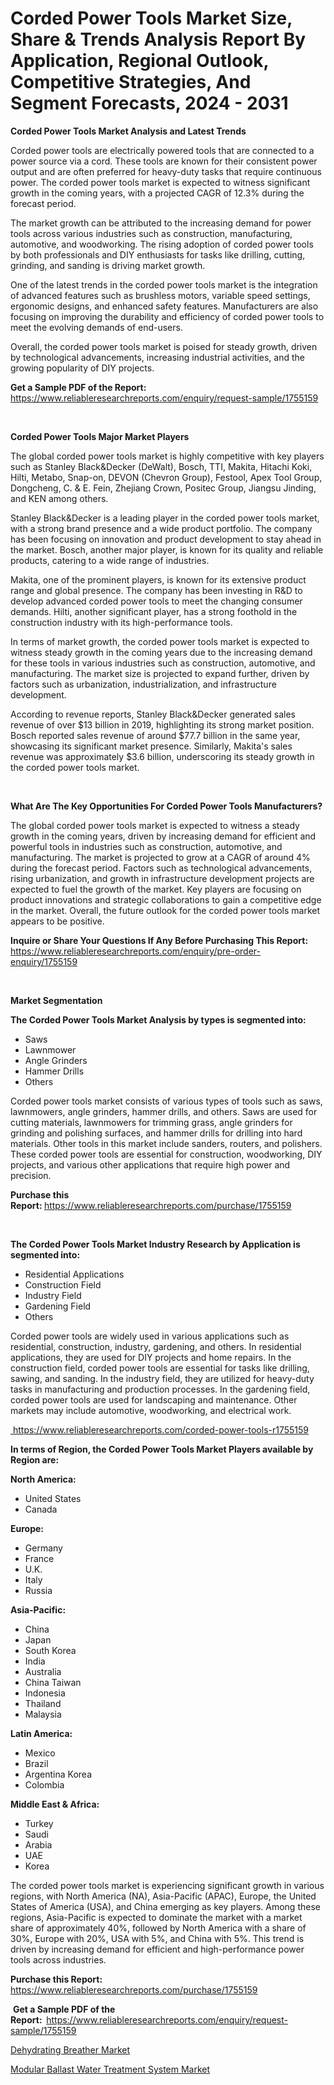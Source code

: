 <p><h1>Corded Power Tools Market Size, Share & Trends Analysis Report By Application, Regional Outlook, Competitive Strategies, And Segment Forecasts, 2024 - 2031</h1></p><p><strong>Corded Power Tools Market Analysis and Latest Trends</strong></p>
<p><p>Corded power tools are electrically powered tools that are connected to a power source via a cord. These tools are known for their consistent power output and are often preferred for heavy-duty tasks that require continuous power. The corded power tools market is expected to witness significant growth in the coming years, with a projected CAGR of 12.3% during the forecast period.</p><p>The market growth can be attributed to the increasing demand for power tools across various industries such as construction, manufacturing, automotive, and woodworking. The rising adoption of corded power tools by both professionals and DIY enthusiasts for tasks like drilling, cutting, grinding, and sanding is driving market growth.</p><p>One of the latest trends in the corded power tools market is the integration of advanced features such as brushless motors, variable speed settings, ergonomic designs, and enhanced safety features. Manufacturers are also focusing on improving the durability and efficiency of corded power tools to meet the evolving demands of end-users.</p><p>Overall, the corded power tools market is poised for steady growth, driven by technological advancements, increasing industrial activities, and the growing popularity of DIY projects.</p></p>
<p><strong>Get a Sample PDF of the Report:&nbsp;</strong> <a href="https://www.reliableresearchreports.com/enquiry/request-sample/1755159">https://www.reliableresearchreports.com/enquiry/request-sample/1755159</a></p>
<p>&nbsp;</p>
<p><strong>Corded Power Tools Major Market Players</strong></p>
<p><p>The global corded power tools market is highly competitive with key players such as Stanley Black&Decker (DeWalt), Bosch, TTI, Makita, Hitachi Koki, Hilti, Metabo, Snap-on, DEVON (Chevron Group), Festool, Apex Tool Group, Dongcheng, C. & E. Fein, Zhejiang Crown, Positec Group, Jiangsu Jinding, and KEN among others.</p><p>Stanley Black&Decker is a leading player in the corded power tools market, with a strong brand presence and a wide product portfolio. The company has been focusing on innovation and product development to stay ahead in the market. Bosch, another major player, is known for its quality and reliable products, catering to a wide range of industries.</p><p>Makita, one of the prominent players, is known for its extensive product range and global presence. The company has been investing in R&D to develop advanced corded power tools to meet the changing consumer demands. Hilti, another significant player, has a strong foothold in the construction industry with its high-performance tools.</p><p>In terms of market growth, the corded power tools market is expected to witness steady growth in the coming years due to the increasing demand for these tools in various industries such as construction, automotive, and manufacturing. The market size is projected to expand further, driven by factors such as urbanization, industrialization, and infrastructure development.</p><p>According to revenue reports, Stanley Black&Decker generated sales revenue of over $13 billion in 2019, highlighting its strong market position. Bosch reported sales revenue of around $77.7 billion in the same year, showcasing its significant market presence. Similarly, Makita's sales revenue was approximately $3.6 billion, underscoring its steady growth in the corded power tools market.</p></p>
<p>&nbsp;</p>
<p><strong>What Are The Key Opportunities For Corded Power Tools Manufacturers?</strong></p>
<p><p>The global corded power tools market is expected to witness a steady growth in the coming years, driven by increasing demand for efficient and powerful tools in industries such as construction, automotive, and manufacturing. The market is projected to grow at a CAGR of around 4% during the forecast period. Factors such as technological advancements, rising urbanization, and growth in infrastructure development projects are expected to fuel the growth of the market. Key players are focusing on product innovations and strategic collaborations to gain a competitive edge in the market. Overall, the future outlook for the corded power tools market appears to be positive.</p></p>
<p><strong>Inquire or Share Your Questions If Any Before Purchasing This Report:</strong> <a href="https://www.reliableresearchreports.com/enquiry/pre-order-enquiry/1755159">https://www.reliableresearchreports.com/enquiry/pre-order-enquiry/1755159</a></p>
<p>&nbsp;</p>
<p><strong>Market Segmentation</strong></p>
<p><strong>The Corded Power Tools Market Analysis by types is segmented into:</strong></p>
<p><ul><li>Saws</li><li>Lawnmower</li><li>Angle Grinders</li><li>Hammer Drills</li><li>Others</li></ul></p>
<p><p>Corded power tools market consists of various types of tools such as saws, lawnmowers, angle grinders, hammer drills, and others. Saws are used for cutting materials, lawnmowers for trimming grass, angle grinders for grinding and polishing surfaces, and hammer drills for drilling into hard materials. Other tools in this market include sanders, routers, and polishers. These corded power tools are essential for construction, woodworking, DIY projects, and various other applications that require high power and precision.</p></p>
<p><strong>Purchase this Report:&nbsp;</strong><a href="https://www.reliableresearchreports.com/purchase/1755159">https://www.reliableresearchreports.com/purchase/1755159</a></p>
<p>&nbsp;</p>
<p><strong>The Corded Power Tools Market Industry Research by Application is segmented into:</strong></p>
<p><ul><li>Residential Applications</li><li>Construction Field</li><li>Industry Field</li><li>Gardening Field</li><li>Others</li></ul></p>
<p><p>Corded power tools are widely used in various applications such as residential, construction, industry, gardening, and others. In residential applications, they are used for DIY projects and home repairs. In the construction field, corded power tools are essential for tasks like drilling, sawing, and sanding. In the industry field, they are utilized for heavy-duty tasks in manufacturing and production processes. In the gardening field, corded power tools are used for landscaping and maintenance. Other markets may include automotive, woodworking, and electrical work.</p></p>
<p><a href="https://www.reliableresearchreports.com/corded-power-tools-r1755159">&nbsp;https://www.reliableresearchreports.com/corded-power-tools-r1755159</a></p>
<p><strong>In terms of Region, the Corded Power Tools Market Players available by Region are:</strong></p>
<p>
    <p> <strong> North America: </strong>
        <ul>
            <li>United States</li>
            <li>Canada</li>
        </ul>
        </p> 
    <p> <strong> Europe: </strong>
        <ul>
            <li>Germany</li>
            <li>France</li>
            <li>U.K.</li>
            <li>Italy</li>
            <li>Russia</li>
        </ul>
        </p> 
    <p> <strong> Asia-Pacific: </strong>
        <ul>
            <li>China</li>
            <li>Japan</li>
            <li>South Korea</li>
            <li>India</li>
            <li>Australia</li>
            <li>China Taiwan</li>
            <li>Indonesia</li>
            <li>Thailand</li>
            <li>Malaysia</li>
        </ul>
        </p> 
    <p> <strong> Latin America: </strong>
        <ul>
            <li>Mexico</li>
            <li>Brazil</li>
            <li>Argentina Korea</li>
            <li>Colombia</li>
        </ul>
        </p> 
    <p> <strong> Middle East & Africa: </strong>
        <ul>
            <li>Turkey</li>
            <li>Saudi</li>
            <li>Arabia</li>
            <li>UAE</li>
            <li>Korea</li>
        </ul>
    </p>
    </p>
<p><p>The corded power tools market is experiencing significant growth in various regions, with North America (NA), Asia-Pacific (APAC), Europe, the United States of America (USA), and China emerging as key players. Among these regions, Asia-Pacific is expected to dominate the market with a market share of approximately 40%, followed by North America with a share of 30%, Europe with 20%, USA with 5%, and China with 5%. This trend is driven by increasing demand for efficient and high-performance power tools across industries.</p></p>
<p><strong>Purchase this Report: </strong><a href="https://www.reliableresearchreports.com/purchase/1755159">https://www.reliableresearchreports.com/purchase/1755159</a></p>
<p>&nbsp;<strong>Get a Sample PDF of the Report:&nbsp;&nbsp;</strong><a href="https://www.reliableresearchreports.com/enquiry/request-sample/1755159">https://www.reliableresearchreports.com/enquiry/request-sample/1755159</a></p>
<p><strong></strong></p>
<p><p><a href="https://github.com/NorbertYates/Market-Research-Report-List-5/blob/main/dehydrating-breather-market.md">Dehydrating Breather Market</a></p><p><a href="https://view.publitas.com/reportprime-1/an-in-depth-analysis-of-the-global-modular-ballast-water-treatment-system-market-scope-and-its-rapid-growing-14-7-cagr-forcasted-for-period-from-2024-to-2031/">Modular Ballast Water Treatment System Market</a></p></p>